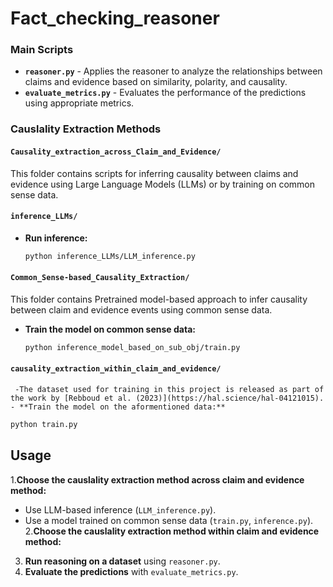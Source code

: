 # Fact_checking_reasoner


### Main Scripts

- **`reasoner.py`** - Applies the reasoner to analyze the relationships between claims and evidence based on similarity, polarity, and causality.
- **`evaluate_metrics.py`** - Evaluates the performance of the predictions using appropriate metrics.

### Causlality Extraction Methods

#### `Causality_extraction_across_Claim_and_Evidence/`

This folder contains scripts for inferring causality between claims and evidence using Large Language Models (LLMs) or by training on common sense data.
#### `inference_LLMs/`

- **Run inference:**
  ```bash
  python inference_LLMs/LLM_inference.py
  ```

#### `Common_Sense-based_Causality_Extraction/`

This folder contains Pretrained model-based approach to infer causality between claim and evidence events using common sense data.

- **Train the model on common sense data:**
  ```bash
  python inference_model_based_on_sub_obj/train.py
  ```

#### `causality_extraction_within_claim_and_evidence/`
     -The dataset used for training in this project is released as part of the work by [Rebboud et al. (2023)](https://hal.science/hal-04121015).
    - **Train the model on the aformentioned data:**
  ```bash
  python train.py
  ```


## Usage

1.**Choose the causlality extraction method across claim and evidence  method:**
   - Use LLM-based inference (`LLM_inference.py`).
   - Use a model trained on common sense data (`train.py`, `inference.py`).
2.**Choose the causlality extraction method within claim and evidence method:**
   
3. **Run reasoning on a dataset** using `reasoner.py`.
4. **Evaluate the predictions** with `evaluate_metrics.py`.






